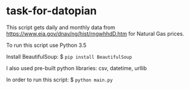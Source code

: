 # task-for-datopian

This script gets daily and monthly data from https://www.eia.gov/dnav/ng/hist/rngwhhdD.htm for Natural Gas prices.

To run this script use Python 3.5

Install BeautifulSoup: $ `pip install BeautifulSoup`

I also used pre-built python libraries: csv, datetime, urllib

In order to run this script: $ `python main.py`

